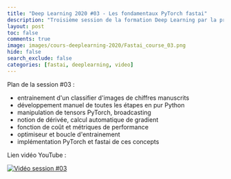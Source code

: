 ```yaml
---
title: "Deep Learning 2020 #03 - Les fondamentaux PyTorch fastai"
description: "Troisième session de la formation Deep Learning par la pratique 2020."
layout: post
toc: false
comments: true
image: images/cours-deeplearning-2020/Fastai_course_03.png
hide: false
search_exclude: false
categories: [fastai, deeplearning, video]
---
```


Plan de la session #03 :
- entrainement d'un classifier d'images de chiffres manuscrits
- développement manuel de toutes les étapes en pur Python
- manipulation de tensors PyTorch, broadcasting
- notion de dérivée, calcul automatique de gradient
- fonction de coût et métriques de performance
- optimiseur et boucle d'entrainement
- implémentation PyTorch et fastai de ces concepts

Lien vidéo YouTube :

[![Vidéo session #03](https://img.youtube.com/vi/uQ1KbbBNexU/0.jpg)](https://www.youtube.com/watch?v=uQ1KbbBNexU)
